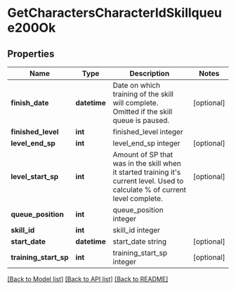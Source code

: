 # GetCharactersCharacterIdSkillqueue200Ok

## Properties
Name | Type | Description | Notes
------------ | ------------- | ------------- | -------------
**finish_date** | **datetime** | Date on which training of the skill will complete. Omitted if the skill queue is paused. | [optional] 
**finished_level** | **int** | finished_level integer | 
**level_end_sp** | **int** | level_end_sp integer | [optional] 
**level_start_sp** | **int** | Amount of SP that was in the skill when it started training it&#39;s current level. Used to calculate % of current level complete. | [optional] 
**queue_position** | **int** | queue_position integer | 
**skill_id** | **int** | skill_id integer | 
**start_date** | **datetime** | start_date string | [optional] 
**training_start_sp** | **int** | training_start_sp integer | [optional] 

[[Back to Model list]](../README.md#documentation-for-models) [[Back to API list]](../README.md#documentation-for-api-endpoints) [[Back to README]](../README.md)


